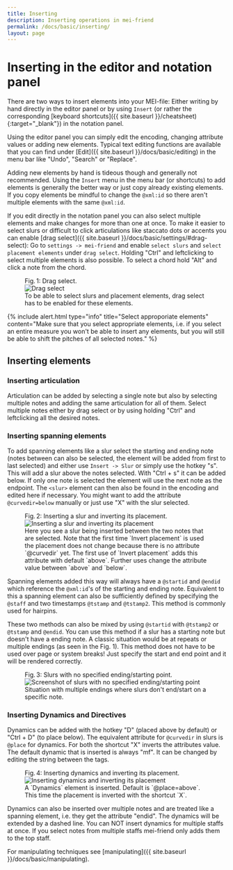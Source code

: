 ```yaml
---
title: Inserting
description: Inserting operations in mei-friend
permalink: /docs/basic/inserting/
layout: page
---
```


# Inserting in the editor and notation panel

There are two ways to insert elements into your MEI-file: Either writing by hand directly in the editor panel or by using `Insert` (or rather the corresponding [keyboard shortcuts]({{ site.baseurl }}/cheatsheet){:target="_blank"}) in the notation panel.

Using the editor panel you can simply edit the encoding, changing attribute values or adding new elements. Typical text editing functions are available that you can find under [Edit]({{ site.baseurl }}/docs/basic/editing) in the menu bar like "Undo", "Search" or "Replace".

Adding new elements by hand is tideous though and generally not recommended. Using the `Insert` menu in the menu bar (or shortcuts) to add elements is generally the better way or just copy already existing elements. If you copy elements be mindful to change the `@xml:id` so there aren't multiple elements with the same `@xml:id`.

If you edit directly in the notation panel you can also select multiple elements and make changes for more than one at once. To make it easier to select slurs or difficult to click articulations like staccato dots or accents you can enable [drag select]({{ site.baseurl }}/docs/basic/settings/#drag-select): Go to `settings -> mei-friend` and enable `select slurs` and `select placement elements` under `drag select`. Holding "Ctrl" and leftclicking to select multiple elements is also possible. To select a chord hold "Alt" and click a note from the chord.

<figure class="figure">
    <div class="figure-title">Fig.&thinsp;1: Drag select.</div>
        <img class="figure-img" src="{{ site.baseurl }}/assets/img/inserting/drag_select.gif" 
            alt="Drag select" />
    <figcaption class="figure-caption">To be able to select slurs and placement elements, drag select has to be enabled for these elements.</figcaption>
</figure>

{% include alert.html type="info" title="Select approporiate elements" content="Make sure that you select appropriate elements, i.e. if you select an entire measure you won't be able to insert any elements, but you will still be able to shift the pitches of all selected notes." %}

## Inserting elements

### Inserting articulation

Articulation can be added by selecting a single note but also by selecting multiple notes and adding the same articulation for all of them. Select multiple notes either by drag select or by using holding "Ctrl" and leftclicking all the desired notes.

### Inserting spanning elements

To add spanning elements like a slur select the starting and ending note (notes between can also be selected, the element will be added from first to last selected) and either use `Insert -> Slur` or simply use the hotkey "s". This will add a slur above the notes selected. With "Ctrl + s" it can be added below. If only one note is selected the element will use the next note as the endpoint. The `<slur>` element can then also be found in the encoding and edited here if necessary. You might want to add the attribute `@curvedir=below` manually or just use "X" with the slur selected.

<figure class="figure">
    <div class="figure-title">Fig.&thinsp;2: Inserting a slur and inverting its placement.</div>
        <img class="figure-img" src="{{ site.baseurl }}/assets/img/inserting/insert_slur.gif" 
            alt="Inserting a slur and inverting its placement" />
    <figcaption class="figure-caption">Here you see a slur being inserted between the two notes that are selected. Note that the first time `Invert placement` is used the placement does not change because there is no attribute `@curvedir` yet. The first use of `Invert placement` adds this attribute with default `above`. Further uses change the attribute value between `above` and `below`.</figcaption>
</figure>

Spanning elements added this way will always have a `@startid` and `@endid` which reference the `@xml:id`'s of the starting and ending note. Equivalent to this a spanning element can also be sufficiently defined by specifying the `@staff` and two timestamps `@tstamp` and `@tstamp2`. This method is commonly used for hairpins.

These two methods can also be mixed by using `@startid` with `@tstamp2` or `@tstamp` and `@endid`. You can use this method if a slur has a starting note but doesn't have a ending note. A classic situation would be at repeats or multiple endings (as seen in the Fig. 1). This method does not have to be used over page or system breaks! Just specify the start and end point and it will be rendered correctly.

<figure class="thirdwidth">
    <div class="figure-title">Fig.&thinsp;3: Slurs with no specified ending/starting point.</div>
        <img class="figure-img" src="{{ site.baseurl }}/assets/img/inserting/spanning.PNG" 
            alt="Screenshot of slurs with no specified ending/starting point" />
    <figcaption class="figure-caption">Situation with multiple endings where slurs don't end/start on a specific note.</figcaption>
</figure>

### Inserting Dynamics and Directives

Dynamics can be added with the hotkey "D" (placed above by default) or "Ctrl + D" (to place below). The equivalent attribute for `@curvedir` in slurs is `@place` for dynamics. For both the shortcut "X" inverts the attributes value. The default dynamic that is inserted is always "mf". It can be changed by editing the string between the tags.

<figure class="figure">
    <div class="figure-title">Fig.&thinsp;4: Inserting dynamics and inverting its placement.</div>
        <img class="figure-img" src="{{ site.baseurl }}/assets/img/inserting/insert_dynam.gif" 
            alt="Inserting dynamics and inverting its placement" />
    <figcaption class="figure-caption">A `Dynamics` element is inserted. Default is `@place=above`. This time the placement is inverted with the shortcut `X`.</figcaption>
</figure>

Dynamics can also be inserted over multiple notes and are treated like a spanning element, i.e. they get the attribute "endid". The dynamics will be extended by a dashed line. You can NOT insert dynamics for multiple staffs at once. If you select notes from multiple staffs mei-friend only adds them to the top staff.

For manipulating techniques see [manipulating]({{ site.baseurl }}/docs/basic/manipulating).
